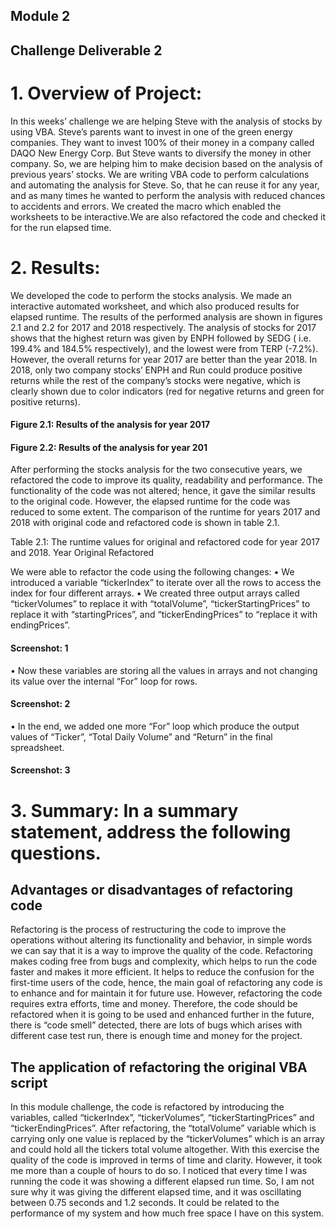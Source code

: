 ## Module 2

## Challenge Deliverable 2

# 1.	Overview of Project: 

In this weeks’ challenge we are helping Steve with the analysis of stocks by using VBA.
Steve’s parents want to invest in one of the green energy companies. They want to invest 100% of their money in a company called DAQO New Energy Corp. But Steve wants to diversify the money in other company. So, we are helping him to make decision based on the analysis of previous years’ stocks. We are writing VBA code to perform calculations and automating the analysis for Steve. So, that he can reuse it for any year, and as many times he wanted to perform the analysis with reduced chances to accidents and errors.
We created the macro which enabled the worksheets to be interactive.We are also refactored the code and checked it for the run elapsed time. 

# 2.	Results: 

We developed the code to perform the stocks analysis. We made an interactive automated worksheet, and which also produced results for elapsed runtime. The results of the performed analysis are shown in figures 2.1 and 2.2 for 2017 and 2018 respectively. The analysis of stocks for 2017 shows that the highest return was given by ENPH followed by SEDG ( i.e. 199.4% and 184.5% respectively), and the lowest were from TERP (-7.2%). However, the overall returns for year 2017 are better than the year 2018. In 2018, only two company stocks’ ENPH and Run could produce positive returns while the rest of the company’s stocks were negative, which is clearly shown due to color indicators (red for negative returns and green for positive returns). 

             
#### Figure 2.1: Results of the analysis for year 2017                             


#### Figure 2.2: Results of the analysis for year 201

After performing the stocks analysis for the two consecutive years, we refactored the code to improve its quality, readability and performance. The functionality of the code was not altered; hence, it gave the similar results to the original code. However, the elapsed runtime for the code was reduced to some extent. The comparison of the runtime for years 2017 and 2018 with original code and refactored code is shown in table 2.1. 

Table 2.1: The runtime values for original and refactored code for year 2017 and 2018.
Year	Original	Refactored




We were able to refactor the code using the following changes:
•	We introduced a variable “tickerIndex” to iterate over all the rows to access the index for four different arrays. 
•	We created three output arrays called “tickerVolumes” to replace it with “totalVolume”, “tickerStartingPrices” to replace it with “startingPrices”, and “tickerEndingPrices” to “replace it with endingPrices”.

 #### Screenshot: 1 
 

•	Now these variables are storing all the values in arrays and not changing its value over the internal “For” loop for rows. 

#### Screenshot: 2
 
•	In the end, we added one more “For” loop which produce the output values of “Ticker”, “Total Daily Volume” and “Return” in the final spreadsheet.

#### Screenshot: 3
 
# 3.	Summary: In a summary statement, address the following questions.

## Advantages or disadvantages of refactoring code
Refactoring is the process of restructuring the code to improve the operations without altering its functionality and behavior, in simple words we can say that it is a way to improve the quality of the code.  Refactoring makes coding free from bugs and complexity, which helps to run the code faster and makes it more efficient. It helps to reduce the confusion for the first-time users of the code, hence, the main goal of refactoring any code is to enhance and for maintain it for future use. However, refactoring the code requires extra efforts, time and money. Therefore, the code should be refactored when it is going to be used and enhanced further in the future, there is “code smell” detected, there are lots of bugs which arises with different case test run, there is enough time and money for the project. 

## The application of refactoring the original VBA script
In this module challenge, the code is refactored by introducing the variables, called “tickerIndex”, “tickerVolumes”, “tickerStartingPrices” and “tickerEndingPrices”. After refactoring, the “totalVolume” variable which is carrying only one value is replaced by the “tickerVolumes” which is an array and could hold all the tickers total volume altogether. With this exercise the quality of the code is improved in terms of time and clarity. However, it took me more than a couple of hours to do so. I noticed that every time I was running the code it was showing a different elapsed run time. So, I am not sure why it was giving the different elapsed time, and it was oscillating between 0.75 seconds and 1.2 seconds. It could be related to the performance of my system and how much free space I have on this system.

